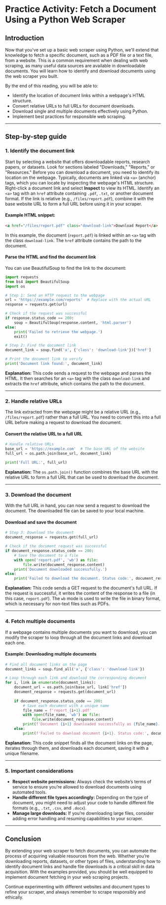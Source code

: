 # Practice Activity: Fetch a Document Using a Python Web Scraper

## Introduction

Now that you've set up a basic web scraper using Python, we'll extend that knowledge to fetch a specific document, such as a PDF file or a text file, from a website. This is a common requirement when dealing with web scraping, as many useful data sources are available in downloadable documents. You will learn how to identify and download documents using the web scraper you built.

By the end of this reading, you will be able to: 

- Identify the location of document links within a webpage's HTML structure.
- Convert relative URLs to full URLs for document downloads.
- Download single and multiple documents effectively using Python.
- Implement best practices for responsible web scraping.

---

## Step-by-step guide

### 1. Identify the document link

Start by selecting a website that offers downloadable reports, research papers, or datasets. Look for sections labeled "Downloads," "Reports," or "Resources." Before you can download a document, you need to identify its location on the webpage. Typically, documents are linked via `<a>` (anchor) tags, which you can locate by inspecting the webpage's HTML structure. Right-click a document link and select **Inspect** to view its HTML. Identify an `<a>` tag with an `href` attribute containing `.pdf`, `.txt`, or another document format. If the link is relative (e.g., `/files/report.pdf`), combine it with the base website URL to form a full URL before using it in your scraper.

#### Example HTML snippet:

```html
<a href="/files/report.pdf" class="download-link">Download Report</a>
```

In this example, the document (`report.pdf`) is linked within an `<a>` tag with the class `download-link`. The `href` attribute contains the path to the document.

#### Parse the HTML and find the document link

You can use BeautifulSoup to find the link to the document:

```python
import requests
from bs4 import BeautifulSoup
import os

# Step 1: Send an HTTP request to the webpage
url = 'https://example.com/reports'  # Replace with the actual URL
response = requests.get(url)

# Check if the request was successful
if response.status_code == 200:
    soup = BeautifulSoup(response.content, 'html.parser')
else:
    print('Failed to retrieve the webpage.')
    exit()

# Step 2: Find the document link
document_link = soup.find('a', {'class': 'download-link'})['href']

# Print the document link to verify
print('Document link found:', document_link)
```

**Explanation:** This code sends a request to the webpage and parses the HTML. It then searches for an `<a>` tag with the class `download-link` and extracts the `href` attribute, which contains the path to the document.

---

### 2. Handle relative URLs

The link extracted from the webpage might be a relative URL (e.g., `/files/report.pdf`) rather than a full URL. You need to convert this into a full URL before making a request to download the document.

#### Convert the relative URL to a full URL

```python
# Handle relative URLs
base_url = 'https://example.com'  # The base URL of the website
full_url = os.path.join(base_url, document_link)

print('Full URL:', full_url)
```

**Explanation:** The `os.path.join()` function combines the base URL with the relative URL to form a full URL that can be used to download the document.

---

### 3. Download the document

With the full URL in hand, you can now send a request to download the document. The downloaded file can be saved to your local machine.

#### Download and save the document

```python
# Step 3: Download the document
document_response = requests.get(full_url)

# Check if the document request was successful
if document_response.status_code == 200:
    # Save the document to a file
    with open('report.pdf', 'wb') as file:
        file.write(document_response.content)
    print('Document downloaded successfully.')
else:
    print('Failed to download the document. Status code:', document_response.status_code)
```

**Explanation:** This code sends a GET request to the document's full URL. If the request is successful, it writes the content of the response to a file (in this case, `report.pdf`). The `wb` mode is used to write the file in binary format, which is necessary for non-text files such as PDFs.

---

### 4. Fetch multiple documents

If a webpage contains multiple documents you want to download, you can modify the scraper to loop through all the document links and download each one.

#### Example: Downloading multiple documents

```python
# Find all document links on the page
document_links = soup.find_all('a', {'class': 'download-link'})

# Loop through each link and download the corresponding document
for i, link in enumerate(document_links):
    document_url = os.path.join(base_url, link['href'])
    document_response = requests.get(document_url)
    
    if document_response.status_code == 200:
        # Save each document with a unique name
        file_name = f'report_{i+1}.pdf'
        with open(file_name, 'wb') as file:
            file.write(document_response.content)
        print(f'Document {i+1} downloaded successfully as {file_name}.')
    else:
        print(f'Failed to download document {i+1}. Status code:', document_response.status_code)
```

**Explanation:** This code snippet finds all the document links on the page, iterates through them, and downloads each document, saving it with a unique filename.

---

### 5. Important considerations

- **Respect website permissions:** Always check the website’s terms of service to ensure you’re allowed to download documents using automated tools.
- **Handle different file types accordingly:** Depending on the type of document, you might need to adjust your code to handle different file formats (e.g., `.txt`, `.csv`, and `.docx`).
- **Manage large downloads:** If you’re downloading large files, consider adding error handling and resuming capabilities to your scraper.

---

## Conclusion

By extending your web scraper to fetch documents, you can automate the process of acquiring valuable resources from the web. Whether you’re downloading reports, datasets, or other types of files, understanding how to identify document links and handle file downloads is a critical skill in data acquisition. With the examples provided, you should be well equipped to implement document fetching in your web scraping projects.

Continue experimenting with different websites and document types to refine your scraper, and always remember to scrape responsibly and ethically.